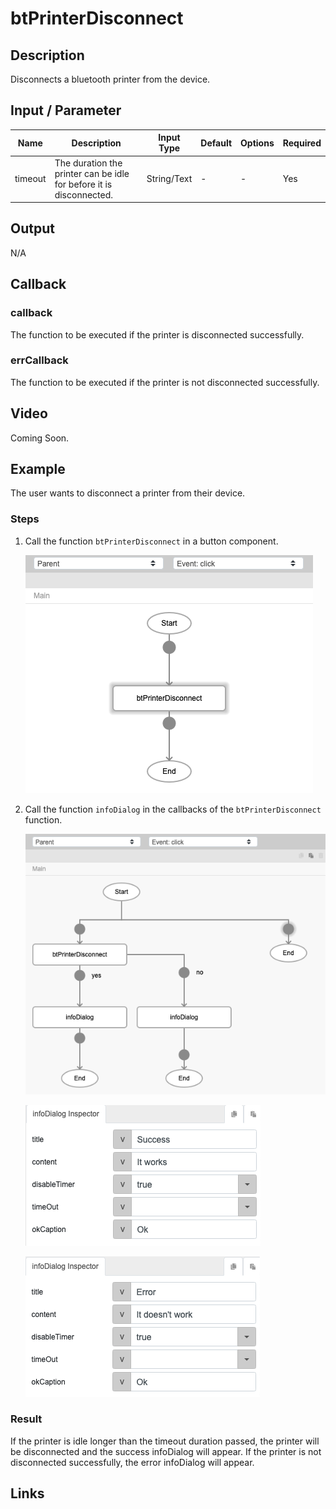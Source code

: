 # btPrinterDisconnect

## Description

Disconnects a bluetooth printer from the device.

## Input / Parameter

| Name | Description | Input Type | Default | Options | Required |
| ------ | ------ | ------ | ------ | ------ | ------ |
| timeout | The duration the printer can be idle for before it is disconnected. | String/Text | - | - | Yes |

## Output

N/A

## Callback

### callback

The function to be executed if the printer is disconnected successfully.

### errCallback

The function to be executed if the printer is not disconnected successfully.

## Video

Coming Soon.

<!-- Format: [![Video]({image-path}?raw=true)]({url-link}) -->

## Example

The user wants to disconnect a printer from their device.

<!-- Share a scenario, like a user requirements. -->

### Steps

1. Call the function `btPrinterDisconnect` in a button component. 

    ![](../btPrinterDisconnect/btPrinterDisconnect-step-1.png?raw=true)

2. Call the function `infoDialog` in the callbacks of the `btPrinterDisconnect` function.

    ![](../btPrinterDisconnect/btPrinterDisconnect-step-2.png?raw=true)

    ![](../btPrinterDisconnect/btPrinterDisconnect-step-3.png?raw=true)

    ![](../btPrinterDisconnect/btPrinterDisconnect-step-4.png?raw=true)

<!-- Show the steps and share some screenshots.

1. .....

Format: ![]({image-path}?raw=true) -->

### Result

If the printer is idle longer than the timeout duration passed, the printer will be disconnected and the success infoDialog will appear. If the printer is not disconnected successfully, the error infoDialog will appear.

<!-- Explain the output.

Format: ![]({image-path}?raw=true) -->

## Links